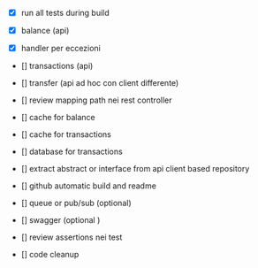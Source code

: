 * [x] run all tests during build 

* [X] balance (api)
* [x] handler per eccezioni
* [] transactions (api)
* [] transfer (api ad hoc con client differente)

* [] review mapping path nei rest controller

* [] cache for balance
* [] cache for transactions
* [] database for transactions

* [] extract abstract or interface from api client based repository

* [] github automatic build and readme
* [] queue or pub/sub (optional)
* [] swagger (optional )

* [] review assertions nei test 
* [] code cleanup
